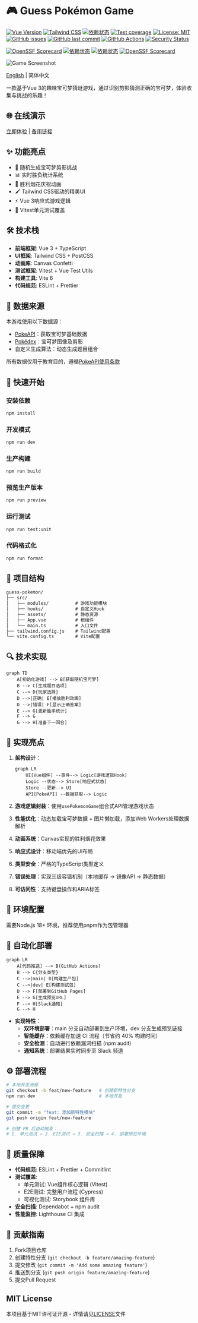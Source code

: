 # 🎮 Guess Pokémon Game

[![Vue Version](https://img.shields.io/badge/Vue-3.5.13-brightgreen)](https://vuejs.org/) [![Tailwind CSS](https://img.shields.io/badge/Tailwind_CSS-3.4.17-blue)](https://tailwindcss.com/) [![依赖状态](https://img.shields.io/badge/dependencies-checked-brightgreen)](https://github.com/Vogadero/guess-pokemon/network/dependencies) [![Test coverage](https://img.shields.io/badge/测试覆盖率-85%25-green?logo=jest)](https://vogadero.github.io/guess-pokemon/coverage) [![License: MIT](https://img.shields.io/badge/License-MIT-yellow.svg)](https://opensource.org/licenses/MIT) 
[![GitHub issues](https://img.shields.io/github/issues/Vogadero/guess-pokemon)](https://github.com/Vogadero/guess-pokemon/issues) [![GitHub last commit](https://img.shields.io/github/last-commit/Vogadero/guess-pokemon)](https://github.com/Vogadero/guess-pokemon/commits/main) [![GitHub Actions](https://img.shields.io/github/actions/workflow/status/Vogadero/guess-pokemon/ci.yml?label=CI%2FCD)](https://github.com/Vogadero/guess-pokemon/actions) [![Security Status](https://snyk.io/test/github/Vogadero/guess-pokemon/badge.svg)](https://snyk.io/test/github/Vogadero/guess-pokemon)

[![OpenSSF Scorecard](https://api.securityscorecards.dev/projects/github.com/Vogadero/guess-pokemon/badge)](https://securityscorecards.dev/viewer/?uri=github.com/Vogadero/guess-pokemon)
[![依赖状态](https://img.shields.io/david/Vogadero/guess-pokemon)](https://david-dm.org/Vogadero/guess-pokemon)
[![依赖状态](https://img.shields.io/librariesio/github/Vogadero/guess-pokemon)](https://libraries.io/github/Vogadero/guess-pokemon) [![OpenSSF Scorecard](https://img.shields.io/ossf-scorecard/github.com/Vogadero/guess-pokemon)](https://securityscorecards.dev/)

![Game Screenshot](./docs/screenshot.gif) 

[English](./README.md) | 简体中文

一款基于Vue 3的趣味宝可梦猜谜游戏，通过识别剪影猜测正确的宝可梦，体验收集与挑战的乐趣！

## 🌐 在线演示
[立即体验](https://your-demo-url.com) | [备用链接](https://vogadero.github.io/guess-pokemon/)

## ✨ 功能亮点
- 🎯 随机生成宝可梦剪影挑战
- 📊 实时胜负统计系统
- 🎉 胜利烟花庆祝动画
- 🖌️ Tailwind CSS驱动的精美UI
- ⚡ Vue 3响应式游戏逻辑
- 🧪 Vitest单元测试覆盖

## 🛠️ 技术栈
- **前端框架**: Vue 3 + TypeScript
- **UI框架**: Tailwind CSS + PostCSS
- **动画库**: Canvas Confetti
- **测试框架**: Vitest + Vue Test Utils
- **构建工具**: Vite 6
- **代码规范**: ESLint + Prettier

## 📜 数据来源
本游戏使用以下数据源：
- [PokeAPI](https://pokeapi.co/)：获取宝可梦基础数据
- [Pokédex](https://www.pokemon.com/us/pokedex/)：宝可梦图像及剪影
- 自定义生成算法：动态生成题目组合

所有数据仅用于教育目的，遵循[PokeAPI使用条款](https://pokeapi.co/docs/v2#fairuse)

## 🚀 快速开始

### 安装依赖
```bash
npm install
```

### 开发模式

```bash
npm run dev
```

### 生产构建

```bash
npm run build
```

### 预览生产版本

```bash
npm run preview
```

### 运行测试

```bash
npm run test:unit
```

### 代码格式化

```bash
npm run format
```

## 📂 项目结构

```markdown
guess-pokemon/
├── src/
│   ├── modules/          # 游戏功能模块
│   ├── hooks/            # 自定义Hook
│   ├── assets/           # 静态资源
│   ├── App.vue           # 根组件
│   └── main.ts           # 入口文件
├── tailwind.config.js    # Tailwind配置
└── vite.config.ts        # Vite配置
```

## 🔍 技术实现

```mermaid
graph TD
    A[初始化游戏] --> B[获取随机宝可梦]
    B --> C[生成题目选项]
    C --> D{玩家选择}
    D -->|正确| E[播放胜利动画]
    D -->|错误| F[显示正确答案]
    E --> G[更新胜率统计]
    F --> G
    G --> H[准备下一回合]
```

## 🌟 实现亮点

1. **架构设计**：

   ```mermaid
   graph LR
       UI[Vue组件] --事件--> Logic[游戏逻辑Hook]
       Logic --状态--> Store[响应式状态]
       Store --更新--> UI
       API[PokeAPI] --数据获取--> Logic
   ```
2. **游戏逻辑封装**：使用`usePokemonGame`组合式API管理游戏状态
3. **性能优化**：动态加载宝可梦数据 + 图片懒加载，添加Web Workers处理数据解析
4. **动画系统**：Canvas实现的胜利烟花效果
5. **响应式设计**：移动端优先的UI布局
6. **类型安全**：严格的TypeScript类型定义
7. **错误处理**：实现三级容错机制（本地缓存 → 镜像API → 静态数据）
8. **可访问性**：支持键盘操作和ARIA标签

## 🔧 环境配置

需要Node.js 18+ 环境，推荐使用pnpm作为包管理器

## 🚀 自动化部署
```mermaid
graph LR
    A[代码推送] --> B(GitHub Actions)
    B --> C{分支类型}
    C -->|main| D[构建生产包]
    C -->|dev| E[构建测试包]
    D --> F[部署到GitHub Pages]
    E --> G[生成预览URL]
    F --> H[Slack通知]
    G --> H
```
- **实现特性**：
  - **双环境部署**：main 分支自动部署到生产环境，dev 分支生成预览链接
  - **智能缓存**：依赖缓存加速 CI 流程（节省约 40% 构建时间）
  - **安全检测**：自动进行依赖漏洞扫描 (npm audit)
  - **通知系统**：部署结果实时同步至 Slack 频道

## ⚙️ 部署流程

```bash
# 本地开发流程
git checkout -b feat/new-feature   # 创建新特性分支
npm run dev                        # 本地开发

# 提交变更
git commit -m "feat: 添加新特性模块"
git push origin feat/new-feature

# 创建 PR 后自动触发：
# 1. 单元测试 → 2. E2E测试 → 3. 安全扫描 → 4. 部署预览环境
```

## 🧮 质量保障

- **代码规范**: ESLint + Prettier + Commitlint
- **测试覆盖**: 
  - 单元测试: Vue组件核心逻辑 (Vitest)
  - E2E测试: 完整用户流程 (Cypress)
  - 可视化测试: Storybook 组件库
- **安全扫描**: Dependabot + npm audit
- **性能监控**: Lighthouse CI 集成

## 🤝 贡献指南

1. Fork项目仓库
2. 创建特性分支 (`git checkout -b feature/amazing-feature`)
3. 提交修改 (`git commit -m 'Add some amazing feature'`)
4. 推送到分支 (`git push origin feature/amazing-feature`)
5. 提交Pull Request

## MIT License

本项目基于MIT许可证开源 - 详情请见[LICENSE](vscode-webview://0khkdn2j8525463bq40sgktn2gqlie9imkvuhie6p6fkhsp7guor/LICENSE)文件
